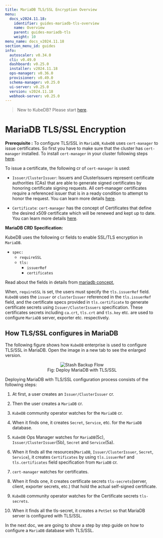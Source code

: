 ```yaml
---
title: MariaDB TLS/SSL Encryption Overview
menu:
  docs_v2024.11.18:
    identifier: guides-mariadb-tls-overview
    name: Overview
    parent: guides-mariadb-tls
    weight: 10
menu_name: docs_v2024.11.18
section_menu_id: guides
info:
  autoscaler: v0.34.0
  cli: v0.49.0
  dashboard: v0.25.0
  installer: v2024.11.18
  ops-manager: v0.36.0
  provisioner: v0.49.0
  schema-manager: v0.25.0
  ui-server: v0.25.0
  version: v2024.11.18
  webhook-server: v0.25.0
---
```


> New to KubeDB? Please start [here](/docs/v2024.11.18/README).

# MariaDB TLS/SSL Encryption

**Prerequisite :** To configure TLS/SSL in `MariaDB`, `KubeDB` uses `cert-manager` to issue certificates. So first you have to make sure that the cluster has `cert-manager` installed. To install `cert-manager` in your cluster following steps [here](https://cert-manager.io/docs/installation/kubernetes/).

To issue a certificate, the following cr of `cert-manager` is used:

- `Issuer/ClusterIssuer`: Issuers and ClusterIssuers represent certificate authorities (CAs) that are able to generate signed certificates by honoring certificate signing requests. All cert-manager certificates require a referenced issuer that is in a ready condition to attempt to honor the request. You can learn more details [here](https://cert-manager.io/docs/concepts/issuer/).

- `Certificate`: `cert-manager` has the concept of Certificates that define the desired x509 certificate which will be renewed and kept up to date. You can learn more details [here](https://cert-manager.io/docs/concepts/certificate/).

**MariaDB CRD Specification:**

KubeDB uses the following cr fields to enable SSL/TLS encryption in `MariaDB`.

- `spec:`
  - `requireSSL`
  - `tls:`
    - `issuerRef`
    - `certificates`

Read about the fields in details from [mariadb concept](/docs/v2024.11.18/guides/mariadb/concepts/mariadb/#spectls),

When, `requireSSL` is set, the users must specify the `tls.issuerRef` field. `KubeDB` uses the `issuer` or `clusterIssuer` referenced in the `tls.issuerRef` field, and the certificate specs provided in `tls.certificate` to generate certificate secrets using `Issuer/ClusterIssuers` specification. These certificates secrets including `ca.crt`, `tls.crt` and `tls.key` etc. are used to configure `MariaDB` server, exporter etc. respectively.

## How TLS/SSL configures in MariaDB

The following figure shows how `KubeDB` enterprise is used to configure TLS/SSL in MariaDB. Open the image in a new tab to see the enlarged version.

<figure align="center">
  <img alt="Stash Backup Flow" src="/docs/v2024.11.18/guides/mariadb/tls/overview/images/md-tls-ssl.png">
<figcaption align="center">Fig: Deploy MariaDB with TLS/SSL</figcaption>
</figure>

Deploying MariaDB with TLS/SSL configuration process consists of the following steps:

1. At first, a user creates an `Issuer/ClusterIssuer` cr.

2. Then the user creates a `MariaDB` cr.

3. `KubeDB` community operator watches for the `MariaDB` cr.

4. When it finds one, it creates `Secret`, `Service`, etc. for the `MariaDB` database.

5. `KubeDB` Ops Manager watches for `MariaDB`(5c), `Issuer/ClusterIssuer`(5b), `Secret` and `Service`(5a).

6. When it finds all the resources(`MariaDB`, `Issuer/ClusterIssuer`, `Secret`, `Service`), it creates `Certificates` by using `tls.issuerRef` and `tls.certificates` field specification from `MariaDB` cr.

7. `cert-manager` watches for certificates.

8. When it finds one, it creates certificate secrets `tls-secrets`(server, client, exporter secrets, etc.) that hold the actual self-signed certificate.

9. `KubeDB` community operator watches for the Certificate secrets `tls-secrets`.

10. When it finds all the tls-secret, it creates a `PetSet` so that MariaDB server is configured with TLS/SSL.

In the next doc, we are going to show a step by step guide on how to configure a `MariaDB` database with TLS/SSL.
